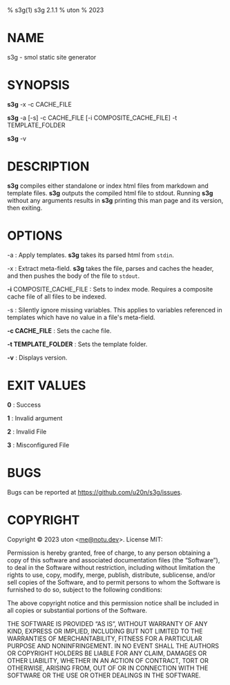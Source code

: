 % s3g(1) s3g 2.1.1
% uton
% 2023

# NAME
s3g - smol static site generator

# SYNOPSIS
**s3g** -x -c CACHE\_FILE

**s3g** -a \[-s\] -c CACHE\_FILE \[-i COMPOSITE\_CACHE\_FILE\] -t TEMPLATE\_FOLDER

**s3g** -v

# DESCRIPTION
**s3g** compiles either standalone or index html files from markdown and template files. **s3g** outputs the compiled html file to stdout. Running **s3g** without any arguments results in **s3g** printing this man page and its version, then exiting.

# OPTIONS

-a
: Apply templates. **s3g** takes its parsed html from `stdin`.

-x
: Extract meta-field. **s3g** takes the file, parses and caches the header, and then pushes the body of the file to `stdout`.

**-i** COMPOSITE\_CACHE\_FILE
: Sets to index mode. Requires a composite cache file of all files to be indexed.

-s
: Silently ignore missing variables. This applies to variables referenced in templates which have no value in a file's meta-field.

**-c CACHE_FILE**
: Sets the cache file. 

**-t TEMPLATE_FOLDER**
: Sets the template folder.

**-v**
: Displays version.

# EXIT VALUES
**0**
: Success

**1**
: Invalid argument

**2**
: Invalid File

**3**
: Misconfigured File

# BUGS
Bugs can be reported at <https://github.com/u20n/s3g/issues>.

# COPYRIGHT
Copyright © 2023 uton \<me@notu.dev\>. License MIT:

Permission is hereby granted, free of charge, to any person obtaining a copy of this software and associated documentation files (the “Software”), to deal in the Software without restriction, including without limitation the rights to use, copy, modify, merge, publish, distribute, sublicense, and/or sell copies of the Software, and to permit persons to whom the Software is furnished to do so, subject to the following conditions:

The above copyright notice and this permission notice shall be included in all copies or substantial portions of the Software.

THE SOFTWARE IS PROVIDED “AS IS”, WITHOUT WARRANTY OF ANY KIND, EXPRESS OR IMPLIED, INCLUDING BUT NOT LIMITED TO THE WARRANTIES OF MERCHANTABILITY, FITNESS FOR A PARTICULAR PURPOSE AND NONINFRINGEMENT. IN NO EVENT SHALL THE AUTHORS OR COPYRIGHT HOLDERS BE LIABLE FOR ANY CLAIM, DAMAGES OR OTHER LIABILITY, WHETHER IN AN ACTION OF CONTRACT, TORT OR OTHERWISE, ARISING FROM, OUT OF OR IN CONNECTION WITH THE SOFTWARE OR THE USE OR OTHER DEALINGS IN THE SOFTWARE.

